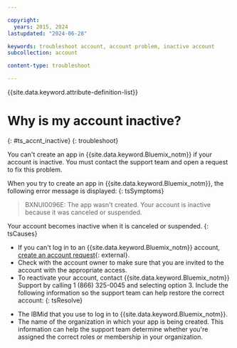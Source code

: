 ```yaml
---

copyright:
  years: 2015, 2024
lastupdated: "2024-06-28"

keywords: troubleshoot account, account problem, inactive account
subcollection: account

content-type: troubleshoot

---
```


{{site.data.keyword.attribute-definition-list}}

# Why is my account inactive?
{: #ts_accnt_inactive}
{: troubleshoot}

You can't create an app in {{site.data.keyword.Bluemix_notm}} if your account is inactive. You must contact the support team and open a request to fix this problem.

When you try to create an app in {{site.data.keyword.Bluemix_notm}}, the following error message is displayed:
{: tsSymptoms}

> BXNUI0096E: The app wasn't created. Your account is inactive because it was canceled or suspended.

Your account becomes inactive when it is canceled or suspended.
{: tsCauses}


- If you can't log in to an {{site.data.keyword.Bluemix_notm}} account, [create an account request](https://watson.service-now.com/x_ibmwc_open_case_app.do#!/create){: external}.
- Check with the account owner to make sure that you are invited to the account with the appropriate access. 
- To reactivate your account, contact {{site.data.keyword.Bluemix_notm}} Support by calling 1 (866) 325-0045 and selecting option 3. Include the following information so the support team can help restore the correct account:
{: tsResolve}

* The IBMid that you use to log in to {{site.data.keyword.Bluemix_notm}}.
* The name of the organization in which your app is being created. This information can help the support team determine whether you're assigned the correct roles or membership in your organization.
